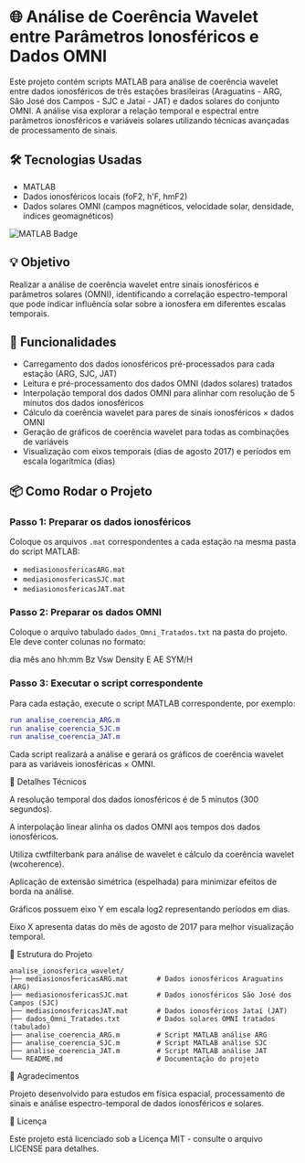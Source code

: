 # 🌐 Análise de Coerência Wavelet entre Parâmetros Ionosféricos e Dados OMNI

Este projeto contém scripts MATLAB para análise de coerência wavelet entre dados ionosféricos de três estações brasileiras (Araguatins - ARG, São José dos Campos - SJC e Jataí - JAT) e dados solares do conjunto OMNI. A análise visa explorar a relação temporal e espectral entre parâmetros ionosféricos e variáveis solares utilizando técnicas avançadas de processamento de sinais.


## 🛠 Tecnologias Usadas

- MATLAB
- Dados ionosféricos locais (foF2, h'F, hmF2)
- Dados solares OMNI (campos magnéticos, velocidade solar, densidade, índices geomagnéticos)

![MATLAB Badge](https://img.shields.io/badge/MATLAB-R2019b-red)

## 💡 Objetivo

Realizar a análise de coerência wavelet entre sinais ionosféricos e parâmetros solares (OMNI), identificando a correlação espectro-temporal que pode indicar influência solar sobre a ionosfera em diferentes escalas temporais.


## 🚀 Funcionalidades

- Carregamento dos dados ionosféricos pré-processados para cada estação (ARG, SJC, JAT)
- Leitura e pré-processamento dos dados OMNI (dados solares) tratados
- Interpolação temporal dos dados OMNI para alinhar com resolução de 5 minutos dos dados ionosféricos
- Cálculo da coerência wavelet para pares de sinais ionosféricos × dados OMNI
- Geração de gráficos de coerência wavelet para todas as combinações de variáveis
- Visualização com eixos temporais (dias de agosto 2017) e períodos em escala logarítmica (dias)


## 📦 Como Rodar o Projeto

### Passo 1: Preparar os dados ionosféricos

Coloque os arquivos `.mat` correspondentes a cada estação na mesma pasta do script MATLAB:

- `mediasionosfericasARG.mat`
- `mediasionosfericasSJC.mat`
- `mediasionosfericasJAT.mat`

### Passo 2: Preparar os dados OMNI

Coloque o arquivo tabulado `dados_Omni_Tratados.txt` na pasta do projeto. Ele deve conter colunas no formato:

dia mês ano hh:mm Bz Vsw Density E AE SYM/H


### Passo 3: Executar o script correspondente

Para cada estação, execute o script MATLAB correspondente, por exemplo:

```matlab
run analise_coerencia_ARG.m
run analise_coerencia_SJC.m
run analise_coerencia_JAT.m
```
Cada script realizará a análise e gerará os gráficos de coerência wavelet para as variáveis ionosféricas × OMNI.

🔧 Detalhes Técnicos

A resolução temporal dos dados ionosféricos é de 5 minutos (300 segundos).

A interpolação linear alinha os dados OMNI aos tempos dos dados ionosféricos.

Utiliza cwtfilterbank para análise de wavelet e cálculo da coerência wavelet (wcoherence).

Aplicação de extensão simétrica (espelhada) para minimizar efeitos de borda na análise.

Gráficos possuem eixo Y em escala log2 representando períodos em dias.

Eixo X apresenta datas do mês de agosto de 2017 para melhor visualização temporal.

📂 Estrutura do Projeto

```
analise_ionosferica_wavelet/
├── mediasionosfericasARG.mat       # Dados ionosféricos Araguatins (ARG)
├── mediasionosfericasSJC.mat       # Dados ionosféricos São José dos Campos (SJC)
├── mediasionosfericasJAT.mat       # Dados ionosféricos Jataí (JAT)
├── dados_Omni_Tratados.txt         # Dados solares OMNI tratados (tabulado)
├── analise_coerencia_ARG.m         # Script MATLAB análise ARG
├── analise_coerencia_SJC.m         # Script MATLAB análise SJC
├── analise_coerencia_JAT.m         # Script MATLAB análise JAT
└── README.md                       # Documentação do projeto
```
🤝 Agradecimentos

Projeto desenvolvido para estudos em física espacial, processamento de sinais e análise espectro-temporal de dados ionosféricos e solares.

📜 Licença

Este projeto está licenciado sob a Licença MIT - consulte o arquivo LICENSE para detalhes.
